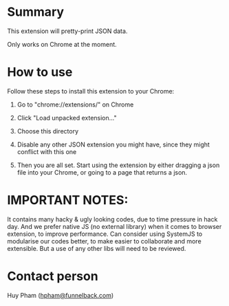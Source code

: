# Summary
This extension will pretty-print JSON data.

Only works on Chrome at the moment.

# How to use
Follow these steps to install this extension to your Chrome:

1) Go to "chrome://extensions/" on Chrome

2) Click "Load unpacked extension..."

3) Choose this directory

4) Disable any other JSON extension you might have, since they might conflict with this one

5) Then you are all set. Start using the extension by either dragging a json file into your Chrome, or going to a page that returns a json.

# IMPORTANT NOTES: 
It contains many hacky & ugly looking codes, due to time pressure in hack day. 
And we prefer native JS (no external library) when it comes to browser extension, to improve performance.
Can consider using SystemJS to modularise our codes better, to make easier to collaborate and more extensible. But a use of any other libs 
will need to be reviewed.

# Contact person
Huy Pham (hpham@funnelback.com)